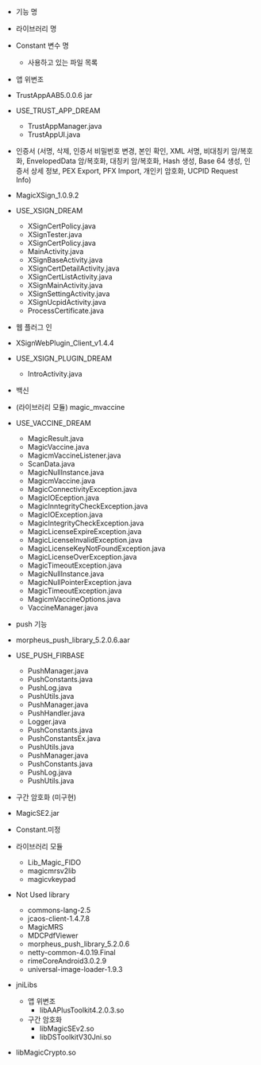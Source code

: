 * 기능 명
* 라이브러리 명
* Constant 변수 명
    - 사용하고 있는 파일 목록


* 앱 위변조
* TrustAppAAB5.0.0.6 jar
* USE_TRUST_APP_DREAM
  - TrustAppManager.java
  - TrustAppUI.java

* 인증서 (서명, 삭제, 인증서 비밀번호 변경, 본인 확인, XML 서명, 비대칭키 암/복호화, EnvelopedData 암/복호화, 대칭키 암/복호화, Hash 생성, Base
  64 생성, 인증서 상세 정보, PEX Export, PFX Import, 개인키 암호화, UCPID Request Info)
* MagicXSign_1.0.9.2
* USE_XSIGN_DREAM
    - XSignCertPolicy.java
    - XSignTester.java
    - XSignCertPolicy.java
    - MainActivity.java
    - XSignBaseActivity.java
    - XSignCertDetailActivity.java
    - XSignCertListActivity.java
    - XSignMainActivity.java
    - XSignSettingActivity.java
    - XSignUcpidActivity.java
    - ProcessCertificate.java

* 웹 플러그 인
* XSignWebPlugin_Client_v1.4.4
* USE_XSIGN_PLUGIN_DREAM
  - IntroActivity.java

* 백신
* (라이브러리 모듈) magic_mvaccine
* USE_VACCINE_DREAM
  - MagicResult.java
  - MagicVaccine.java
  - MagicmVaccineListener.java
  - ScanData.java
  - MagicNullInstance.java
  - MagicmVaccine.java
  - MagicConnectivityException.java
  - MagicIOEception.java
  - MagicInntegrityCheckException.java
  - MagicIOException.java
  - MagicIntegrityCheckException.java
  - MagicLicenseExpireException.java
  - MagicLicenseInvalidException.java
  - MagicLicenseKeyNotFoundException.java
  - MagicLicenseOverException.java
  - MagicTimeoutException.java
  - MagicNullInstance.java
  - MagicNullPointerException.java
  - MagicTimeoutException.java
  - MagicmVaccineOptions.java
  - VaccineManager.java

* push 기능
* morpheus_push_library_5.2.0.6.aar
* USE_PUSH_FIRBASE
  - PushManager.java
  - PushConstants.java
  - PushLog.java
  - PushUtils.java
  - PushManager.java
  - PushHandler.java
  - Logger.java
  - PushConstants.java
  - PushConstantsEx.java
  - PushUtils.java
  - PushManager.java
  - PushConstants.java
  - PushLog.java
  - PushUtils.java

* 구간 암호화 (미구현)
* MagicSE2.jar
* Constant.미정

* 라이브러리 모듈
  - Lib_Magic_FIDO
  - magicmrsv2lib
  - magicvkeypad

* Not Used library
  - commons-lang-2.5
  - jcaos-client-1.4.7.8
  - MagicMRS
  - MDCPdfViewer
  - morpheus_push_library_5.2.0.6
  - netty-common-4.0.19.Final
  - rimeCoreAndroid3.0.2.9
  - universal-image-loader-1.9.3

* jniLibs
  * 앱 위변조
    - libAAPlusToolkit4.2.0.3.so
  * 구간 암호화
    - libMagicSEv2.so
    - libDSToolkitV30Jni.so

* libMagicCrypto.so
